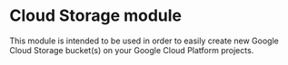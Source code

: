# Cloud Storage module

This module is intended to be used in order to easily create new Google Cloud Storage bucket(s) on your Google Cloud Platform projects.
